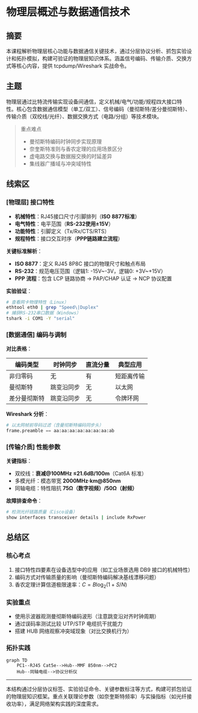 # 物理层概述与数据通信技术

## 摘要

本课程解析物理层核心功能与数据通信关键技术，通过分层协议分析、抓包实验设计和拓扑模拟，构建可验证的物理层知识体系。涵盖信号编码、传输介质、交换方式等核心内容，提供 tcpdump/Wireshark 实战命令。

## 主题

物理层通过比特流传输实现设备间通信，定义机械/电气/功能/规程四大接口特性。核心包含数据通信模型（单工/双工）、信号编码（曼彻斯特/差分曼彻斯特）、传输介质（双绞线/光纤）、数据交换方式（电路/分组）等技术模块。

> 重点难点
>
> - 曼彻斯特编码时钟同步实现原理
> - 奈奎斯特准则与香农定理的应用场景区分
> - 虚电路交换与数据报交换的时延差异
> - 集线器广播域与冲突域特性

## 线索区

### [物理层] 接口特性

- **机械特性**：RJ45接口尺寸/引脚排列（**ISO 8877标准**）
- **电气特性**：电平范围（**RS-232使用±15V**）
- **功能特性**：引脚定义（Tx/Rx/CTS/RTS）
- **规程特性**：接口交互时序（**PPP链路建立流程**）

**关键标准解析**：

- **ISO 8877**：定义 RJ45 8P8C 接口的物理尺寸和触点布局
- **RS-232**：规范电压范围（逻辑1: -15V~-3V，逻辑0: +3V~+15V）
- **PPP 流程**：包含 LCP 链路协商 → PAP/CHAP 认证 → NCP 协议配置

**实验验证**：

```bash
# 查看网卡物理特性（Linux）
ethtool eth0 | grep "Speed\|Duplex"
# 捕获RS-232串口数据（Windows）
tshark -i COM1 -Y "serial"
```

### [数据通信] 编码与调制

**对比表格**：

| 编码类型 | 时钟同步 | 直流分量 | 典型应用 |
|---------|----------|---------|---------|
| 非归零码 | 无 | 有 | 短距离传输 |
| 曼彻斯特 | 跳变沿同步 | 无 | 以太网 |
| 差分曼彻斯特 | 跳变沿同步 | 无 | 令牌环网 |

**Wireshark 分析**：

```python
# 以太网帧前导码过滤（含曼彻斯特编码同步头）
frame.preamble == aa:aa:aa:aa:aa:aa:aa:ab
```

### [传输介质] 性能参数

**关键指标**：

- 双绞线：**衰减@100MHz ≤21.6dB/100m**（Cat6A 标准）
- 多模光纤：模态带宽 **2000MHz·km@850nm**
- 同轴电缆：特性阻抗 **75Ω（数字视频）/50Ω（射频）**

**故障排查命令**：

```bash
# 检测光纤链路质量（Cisco设备）
show interfaces transceiver details | include RxPower
```

## 总结区

### 核心考点

1. 接口特性四要素在设备选型中的应用（如工业场景选用 DB9 接口的机械特性）
2. 编码方式对传输质量的影响（曼彻斯特编码解决基线漂移问题）
3. 香农定理计算信道极限速率：$C = B \log_2(1 + S/N)$

### 实验重点

- 使用示波器观测曼彻斯特编码波形（注意跳变沿对齐时钟周期）
- 通过误码率测试比较 UTP/STP 电缆抗干扰能力
- 搭建 HUB 网络观察冲突域现象（对比交换机行为）

### 拓扑实践

```mermaid
graph TD
    PC1--RJ45 Cat5e-->Hub--MMF 850nm-->PC2
    Hub--同轴电缆-->协议分析仪
```

---

本结构通过分层协议标签、实验验证命令、关键参数标注等方式，构建可抓包验证的物理层知识框架。重点关联理论参数（如奈奎斯特频率）与实操指标（如光纤接收功率），满足网络架构实践的深度需求。
